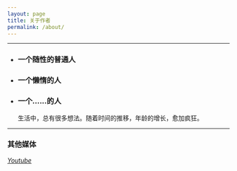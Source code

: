 ```yaml
---
layout: page
title: 关于作者
permalink: /about/
---
```


***
* ### 一个随性的普通人
* ### 一个懒惰的人
* ### 一个......的人  


    生活中，总有很多想法。随着时间的推移，年龄的增长，愈加疯狂。

---

### 其他媒体

*[Youtube](https://www.youtube.com/channel/UCumWy1SB8Nw9EUCGre-gOyA "我也是个伪log")*  

